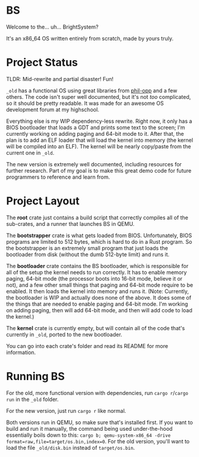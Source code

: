 # BS

Welcome to the... uh... BrightSystem?

It's an x86_64 OS written entirely from scratch, made by yours truly.

# Project Status

TLDR: Mid-rewrite and partial disaster! Fun!

`_old` has a functional OS using great libraries from [phil-opp](https://os.phil-opp.com/) and a few others. The code
isn't super well documented, but it's not *too* complicated, so it should be pretty readable. It was made for an awesome
OS development forum at my highschool.

Everything else is my WIP dependency-less rewrite. Right now, it only has a BIOS bootloader that loads a GDT and prints
some text to the screen; I'm currently working on adding paging and 64-bit mode to it. After that, the plan is to add an ELF
loader that will load the kernel into memory (the kernel will be compiled into an ELF). The kernel will be nearly copy/paste
from the current one in `_old`.

The new version is extremely well documented, including resources for further research. Part of my goal is to make this great
demo code for future programmers to reference and learn from.

# Project Layout

The **root** crate just contains a build script that correctly compiles all of the sub-crates, and a runner that launches BS in
QEMU.

The **bootstrapper** crate is what gets loaded from BIOS. Unfortunately, BIOS programs are limited to 512 bytes, which is hard
to do in a Rust program. So the bootstrapper is an extremely small program that just loads the bootloader from disk (without
the dumb 512-byte limit) and runs it.

The **bootloader** crate contains the BS bootloader, which is responsible for all of the setup the kernel needs to run correctly.
It has to enable memory paging, 64-bit mode (the processor boots into 16-bit mode, believe it or not), and a few other small things
that paging and 64-bit mode require to be enabled. It then loads the kernel into memory and runs it. (Note: Currently, the
bootloader is WIP and actually does none of the above. It does some of the things that are needed to enable paging and 64-bit mode.
I'm working on adding paging, then will add 64-bit mode, and then will add code to load the kernel.)

The **kernel** crate is currently empty, but will contain all of the code that's currently in `_old`, ported to the new bootloader.

You can go into each crate's folder and read its README for more information.

# Running BS

For the old, more functional version with dependencies, run `cargo r`/`cargo run` in the `_old` folder.

For the new version, just run `cargo r` like normal.

Both versions run in QEMU, so make sure that's installed first. If you want to build and run it manually, the command being used
under-the-hood essentially boils down to this: `cargo b; qemu-system-x86_64 -drive format=raw,file=target/os.bin,index=0`. For the
old version, you'll want to load the file `_old/disk.bin` instead of `target/os.bin`.
